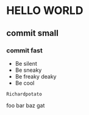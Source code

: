 # HELLO WORLD
## commit small
### commit fast
- Be silent
- Be sneaky
- Be freaky deaky
- Be cool

~~~
Richardpotato
~~~


foo bar baz gat
